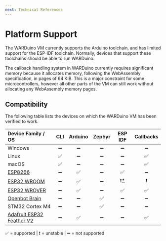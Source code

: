 ```yaml
---
next: Technical References
---
```

# Platform Support

The WARDuino VM currently supports the Arduino toolchain, and has limited support for the ESP-IDF toolchain.
Normally, devices that support these toolchains should be able to run WARDuino.

The callback handling system in WARDuino currently requires significant memory because it allocates memory, following the WebAssembly specification, in pages of 64 KiB.
This is a major constraint for some microcontrollers, however all other parts of the VM can still work without allocating any WebAssembly memory pages.

## Compatibility

The following table lists the devices on which the WARDuino VM has been verified to work.

| Device Family / OS                                                                                                           |         CLI        |      Arduino       |       Zephyr       |                              ESP IDF                              |     Callbacks      |
|:---------------------------------------------------------------------------------------------------------------------------- |:------------------:|:------------------:|:------------------:|:-----------------------------------------------------------------:|:------------------:|
| Windows                                                                                                                      | :heavy_minus_sign: | :heavy_minus_sign: | :heavy_minus_sign: |                        :heavy_minus_sign:                         | :heavy_minus_sign: |
| Linux                                                                                                                        | :white_check_mark: | :heavy_minus_sign: | :heavy_minus_sign: |                        :heavy_minus_sign:                         | :white_check_mark: |
| macOS                                                                                                                        | :white_check_mark: | :heavy_minus_sign: | :heavy_minus_sign: |                        :heavy_minus_sign:                         | :white_check_mark: |
| [ESP8266](https://www.espressif.com/en/products/socs/esp8266)                                                                | :heavy_minus_sign: | :white_check_mark: | :heavy_minus_sign: |                        :white_check_mark:                         | :heavy_minus_sign: |
| [ESP32 WROOM](https://www.espressif.com/sites/default/files/documentation/esp32-wroom-32e_esp32-wroom-32ue_datasheet_en.pdf) | :heavy_minus_sign: | :white_check_mark: | :heavy_minus_sign: | :exclamation:[\*](https://github.com/TOPLLab/WARDuino/issues/210) |   :exclamation:    |
| [ESP32 WROVER](https://www.espressif.com/sites/default/files/documentation/esp32-wrover-e_esp32-wrover-ie_datasheet_en.pdf)  | :heavy_minus_sign: | :white_check_mark: | :heavy_minus_sign: |                        :white_check_mark:                         | :white_check_mark: |
| [Openbot Brain](https://github.com/OpenBotBrain)                                                                             | :heavy_minus_sign: | :heavy_minus_sign: | :white_check_mark: |                        :heavy_minus_sign:                         | :heavy_minus_sign: |
| STM32 Cortex M4                                                                                                              | :heavy_minus_sign: | :heavy_minus_sign: | :white_check_mark: |                        :heavy_minus_sign:                         | :heavy_minus_sign: |
| [Adafruit ESP32 Feather V2](https://www.adafruit.com/product/5400)                                                           | :heavy_minus_sign: | :white_check_mark: | :heavy_minus_sign: |                        :heavy_minus_sign:                         | :white_check_mark: |

:white_check_mark: = supported | :exclamation: = unstable | :heavy_minus_sign: = not supported  

